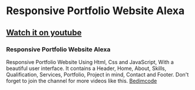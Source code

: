 # Responsive Portfolio Website Alexa
## [Watch it on youtube](https://youtu.be/27JtRAI3QO8)
### Responsive Portfolio Website Alexa
Responsive Portfolio Website Using Html, Css and JavaScript, With a beautiful user interface. It contains a Header, Home, About, Skills, Qualification, Services, Portfolio, Project in mind, Contact and Footer.
Don't forget to join the channel for more videos like this. [Bedimcode](https://www.youtube.com/c/Bedimcode)

